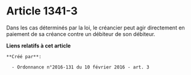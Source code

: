 # Article 1341-3

Dans les cas déterminés par la loi, le créancier peut agir directement en paiement de sa créance contre un débiteur de son
débiteur.

**Liens relatifs à cet article**

	**Créé par**:

	  - Ordonnance n°2016-131 du 10 février 2016 - art. 3
